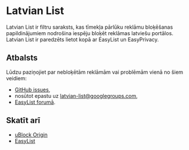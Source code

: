 # Latvian List

Latvian List ir filtru saraksts, kas tīmekļa pārlūku reklāmu bloķēšanas papildinājumiem nodrošina iespēju bloķēt reklāmas latviešu portālos. Latvian List ir paredzēts lietot kopā ar EasyList un EasyPrivacy.

## Atbalsts
Lūdzu paziņojiet par nebloķētām reklāmām vai problēmām vienā no šiem veidiem:

* [GitHub issues](https://github.com/Latvian-List/adblock-latvian/issues),
* nosūtot epastu uz [latvian-list@googlegroups.com](mailto:latvian-list@googlegroups.com),
* [EasyList forumā](https://forums.lanik.us/viewforum.php?f=99 "Latvian List - EasyList Forum").

## Skatīt arī
 * [uBlock Origin](https://github.com/gorhill/uBlock)
 * [EasyList](https://easylist.to/)
